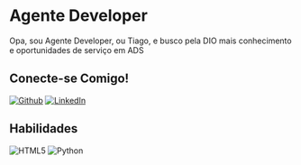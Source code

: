 # Agente Developer
Opa, sou Agente Developer, ou Tiago, e busco pela DIO mais conhecimento e oportunidades de serviço em ADS

## Conecte-se Comigo!
[![Github](https://img.shields.io/badge/Github-357?style=for-the-badge&logo=Github&logoColor=fffff)](https://github.com/CarlosEduardosp)
[![LinkedIn](https://img.shields.io/badge/LinkedIn-357?style=for-the-badge&logo=linkedin&logoColor=ffff)](www.linkedin.com/in/carlos-eduardo-padilha-0a105040)


## Habilidades
![HTML5](https://img.shields.io/badge/HTML5-000?style=for-the-badge&logo=html5)
![Python](https://img.shields.io/badge/PYTHON-000?style=for-the-badge&logo=python&logoColor=)

